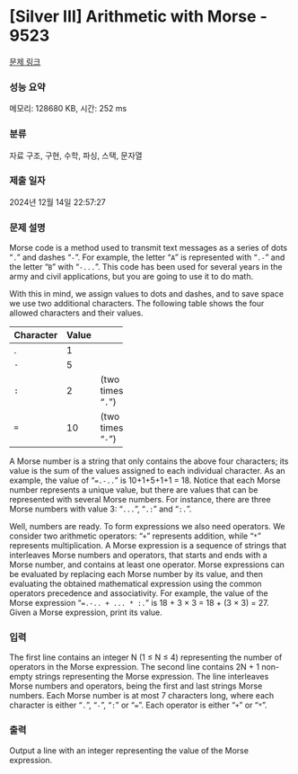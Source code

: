 # [Silver III] Arithmetic with Morse - 9523 

[문제 링크](https://www.acmicpc.net/problem/9523) 

### 성능 요약

메모리: 128680 KB, 시간: 252 ms

### 분류

자료 구조, 구현, 수학, 파싱, 스택, 문자열

### 제출 일자

2024년 12월 14일 22:57:27

### 문제 설명

<p style="user-select: auto !important;">Morse code is a method used to transmit text messages as a series of dots “<code style="user-select: auto !important;">.</code>” and dashes “<code style="user-select: auto !important;">-</code>”. For example, the letter “<code style="user-select: auto !important;">A</code>” is represented with “<code style="user-select: auto !important;">.-</code>” and the letter “<code style="user-select: auto !important;">B</code>” with “<code style="user-select: auto !important;">-...</code>”. This code has been used for several years in the army and civil applications, but you are going to use it to do math.</p>

<p style="user-select: auto !important;">With this in mind, we assign values to dots and dashes, and to save space we use two additional characters. The following table shows the four allowed characters and their values.</p>

<table class="table table-bordered" style="width: 40%; user-select: auto !important;">
	<thead style="user-select: auto !important;">
		<tr style="user-select: auto !important;">
			<th style="user-select: auto !important;">Character</th>
			<th style="user-select: auto !important;">Value</th>
			<th style="user-select: auto !important;"> </th>
		</tr>
	</thead>
	<tbody style="user-select: auto !important;">
		<tr style="user-select: auto !important;">
			<td style="user-select: auto !important;">.</td>
			<td style="user-select: auto !important;">1</td>
			<td style="user-select: auto !important;"> </td>
		</tr>
		<tr style="user-select: auto !important;">
			<td style="user-select: auto !important;"><code style="user-select: auto !important;">-</code></td>
			<td style="user-select: auto !important;">5</td>
			<td style="user-select: auto !important;"> </td>
		</tr>
		<tr style="user-select: auto !important;">
			<td style="user-select: auto !important;"><code style="user-select: auto !important;">:</code></td>
			<td style="user-select: auto !important;">2</td>
			<td style="user-select: auto !important;">(two times “<code style="user-select: auto !important;">.</code>”)</td>
		</tr>
		<tr style="user-select: auto !important;">
			<td style="user-select: auto !important;"><code style="user-select: auto !important;">=</code></td>
			<td style="user-select: auto !important;">10</td>
			<td style="user-select: auto !important;">(two times “<code style="user-select: auto !important;">-</code>”)</td>
		</tr>
	</tbody>
</table>

<p style="user-select: auto !important;">A Morse number is a string that only contains the above four characters; its value is the sum of the values assigned to each individual character. As an example, the value of “<code style="user-select: auto !important;">=.-..</code>” is 10+1+5+1+1 = 18. Notice that each Morse number represents a unique value, but there are values that can be represented with several Morse numbers. For instance, there are three Morse numbers with value 3: “<code style="user-select: auto !important;">...</code>”, “<code style="user-select: auto !important;">.:</code>” and “<code style="user-select: auto !important;">:.</code>”.</p>

<p style="user-select: auto !important;">Well, numbers are ready. To form expressions we also need operators. We consider two arithmetic operators: “<code style="user-select: auto !important;">+</code>” represents addition, while “<code style="user-select: auto !important;">*</code>” represents multiplication. A Morse expression is a sequence of strings that interleaves Morse numbers and operators, that starts and ends with a Morse number, and contains at least one operator. Morse expressions can be evaluated by replacing each Morse number by its value, and then evaluating the obtained mathematical expression using the common operators precedence and associativity. For example, the value of the Morse expression “<code style="user-select: auto !important;">=.-.. + ... * :.</code>” is 18 + 3 × 3 = 18 + (3 × 3) = 27. Given a Morse expression, print its value.</p>

### 입력 

 <p style="user-select: auto !important;">The first line contains an integer N (1 ≤ N ≤ 4) representing the number of operators in the Morse expression. The second line contains 2N + 1 non-empty strings representing the Morse expression. The line interleaves Morse numbers and operators, being the first and last strings Morse numbers. Each Morse number is at most 7 characters long, where each character is either “<code style="user-select: auto !important;">.</code>”, “<code style="user-select: auto !important;">-</code>”, “<code style="user-select: auto !important;">:</code>” or “<code style="user-select: auto !important;">=</code>”. Each operator is either “<code style="user-select: auto !important;">+</code>” or “<code style="user-select: auto !important;">*</code>”.</p>

### 출력 

 <p style="user-select: auto !important;">Output a line with an integer representing the value of the Morse expression.</p>

